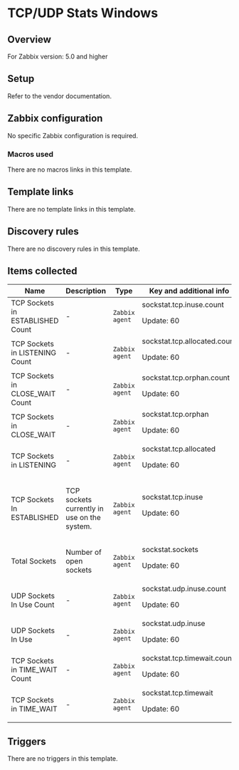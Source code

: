 # TCP/UDP Stats Windows

## Overview

For Zabbix version: 5.0 and higher

## Setup

Refer to the vendor documentation.

## Zabbix configuration

No specific Zabbix configuration is required.

### Macros used

There are no macros links in this template.

## Template links

There are no template links in this template.

## Discovery rules

There are no discovery rules in this template.

## Items collected

|Name|Description|Type|Key and additional info|
|----|-----------|----|----|
|TCP Sockets in ESTABLISHED Count|<p>-</p>|`Zabbix agent`|sockstat.tcp.inuse.count<p>Update: 60</p>|
|TCP Sockets in LISTENING Count|<p>-</p>|`Zabbix agent`|sockstat.tcp.allocated.count<p>Update: 60</p>|
|TCP Sockets in CLOSE_WAIT Count|<p>-</p>|`Zabbix agent`|sockstat.tcp.orphan.count<p>Update: 60</p>|
|TCP Sockets in CLOSE_WAIT|<p>-</p>|`Zabbix agent`|sockstat.tcp.orphan<p>Update: 60</p>|
|TCP Sockets in LISTENING|<p>-</p>|`Zabbix agent`|sockstat.tcp.allocated<p>Update: 60</p>|
|TCP Sockets In ESTABLISHED|<p>TCP sockets currently in use on the system.</p>|`Zabbix agent`|sockstat.tcp.inuse<p>Update: 60</p>|
|Total Sockets|<p>Number of open sockets</p>|`Zabbix agent`|sockstat.sockets<p>Update: 60</p>|
|UDP Sockets In Use Count|<p>-</p>|`Zabbix agent`|sockstat.udp.inuse.count<p>Update: 60</p>|
|UDP Sockets In Use|<p>-</p>|`Zabbix agent`|sockstat.udp.inuse<p>Update: 60</p>|
|TCP Sockets in TIME_WAIT Count|<p>-</p>|`Zabbix agent`|sockstat.tcp.timewait.count<p>Update: 60</p>|
|TCP Sockets in TIME_WAIT|<p>-</p>|`Zabbix agent`|sockstat.tcp.timewait<p>Update: 60</p>|
## Triggers

There are no triggers in this template.

